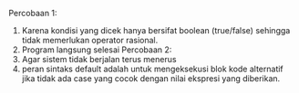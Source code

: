 Percobaan 1:
1. Karena kondisi yang dicek hanya bersifat boolean (true/false) sehingga tidak memerlukan operator rasional.
2. Program langsung selesai
Percobaan 2:
1. Agar sistem tidak berjalan terus menerus
2. peran sintaks default adalah untuk mengeksekusi blok kode alternatif jika tidak ada case yang cocok dengan nilai ekspresi yang diberikan.